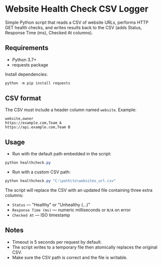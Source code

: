 # Website Health Check CSV Logger

Simple Python script that reads a CSV of website URLs, performs HTTP GET health checks, and writes results back to the CSV (adds Status, Response Time (ms), Checked At columns).

## Requirements
- Python 3.7+
- requests package

Install dependencies:
```powershell
python -m pip install requests
```

## CSV format
The CSV must include a header column named `website`. Example:
```csv
website,owner
https://example.com,Team A
https://api.example.com,Team B
```

## Usage
- Run with the default path embedded in the script:
```powershell
python healthcheck.py
```

- Run with a custom CSV path:
```powershell
python healthcheck.py "C:\path\to\websites_url.csv"
```

The script will replace the CSV with an updated file containing three extra columns:
- `Status` — "Healthy" or "Unhealthy (...)"  
- `Response Time (ms)` — numeric milliseconds or `N/A` on error  
- `Checked At` — ISO timestamp

## Notes
- Timeout is 5 seconds per request by default.
- The script writes to a temporary file then atomically replaces the original CSV.
- Make sure the CSV path is correct and the file is writable.
